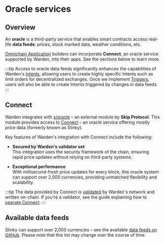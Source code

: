﻿---
sidebar_position: 6
---

# Oracle services

## Overview

An **oracle** is a third-party service that enables smart contracts access real-life **data feeds**: prices, stock marked data, weather conditions, etc.

[Omnichain Application](/learn/glossary#omnichain-application) builders can incorporate **Connect**, an oracle service supported by Warden, into their apps. See the sections below to learn more.

:::tip
Access to oracle data feeds significantly enhances the capabilities of Warden's [Intents](/learn/glossary#intent), allowing users to create highly specific Intents such as limit orders for decentralized exchanges. Once we implement [Triggers](/learn/glossary#trigger), users will also be able to create Intents triggered by changes in data feeds.
:::


## Connect

Warden integrates with [x/oracle](/learn/warden-protocol-modules/external-modules#xoracle) – an external module by **Skip Protocol**. This module provides access to [Connect](https://docs.skip.build/connect/introduction) – an oracle service offering mostly price data (formerly known as Slinky).

Key features of Warden's integration with Connect include the following:

- **Secured by Warden's validator set**  
    This integration uses the security framework of the chain, ensuring rapid price updates without relying on third-party systems.

- **Exceptional performance**  
    With millisecond-fresh price updates for every block, this oracle system can support over 2,000 currencies, providing unmatched flexibility and scalability.

:::tip
The data provided by Connect is [validated](/learn/glossary#validator) by Warden's network and written on-chain. If you're a validator, see the guide explaining how to [operate Connect](/operate-a-node/operate-connect).
:::

## Available data feeds

Slinky can support over 2,000 currencies – see the available [data feeds on GitHub](https://github.com/skip-mev/slinky/blob/30bf58f5ad6dcf417a3747b7cfffdc637ae3c70f/cmd/constants/markets.go#L1615). Please note that this list may change over the course of time.
